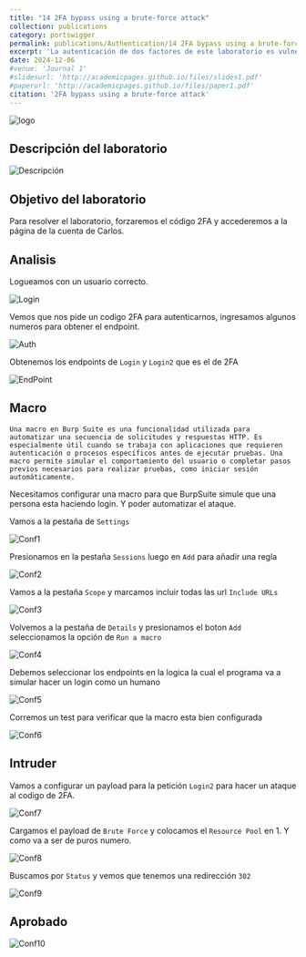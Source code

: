 ```yaml
---
title: "14 2FA bypass using a brute-force attack"
collection: publications
category: portswigger
permalink: publications/Authentication/14 2FA bypass using a brute-force attack
excerpt: 'La autenticación de dos factores de este laboratorio es vulnerable a la fuerza bruta. Ya has obtenido un nombre de usuario y una contraseña válidos, pero no tienes acceso al código de verificación 2FA del usuario. '
date: 2024-12-06
#venue: 'Journal 1'
#slidesurl: 'http://academicpages.github.io/files/slides1.pdf'
#paperurl: 'http://academicpages.github.io/files/paper1.pdf'
citation: '2FA bypass using a brute-force attack'
---
```


![logo]({{site.url}}/images/Authentication/authentication-lab-14/logo.png)

## Descripción del laboratorio

![Descripción]({{site.url}}/images/Authentication/authentication-lab-14/descripcion.png)

## Objetivo del laboratorio

Para resolver el laboratorio, forzaremos el código 2FA y accederemos a la página de la cuenta de Carlos.

## Analisis

Logueamos con un usuario correcto.

![Login]({{site.url}}/images/Authentication/authentication-lab-14/login.png)

Vemos que nos pide un codigo 2FA para autenticarnos, ingresamos algunos numeros para obtener el endpoint.

![Auth]({{site.url}}/images/Authentication/authentication-lab-14/auth.png)

Obtenemos los endpoints de `Login` y `Login2` que es el de 2FA

![EndPoint]({{site.url}}/images/Authentication/authentication-lab-14/endpoints.png)

## Macro

```
Una macro en Burp Suite es una funcionalidad utilizada para automatizar una secuencia de solicitudes y respuestas HTTP. Es especialmente útil cuando se trabaja con aplicaciones que requieren autenticación o procesos específicos antes de ejecutar pruebas. Una macro permite simular el comportamiento del usuario o completar pasos previos necesarios para realizar pruebas, como iniciar sesión automáticamente.
```

Necesitamos configurar una macro para que BurpSuite simule que una persona esta haciendo login. Y poder automatizar el ataque.

Vamos a la pestaña de `Settings`

![Conf1]({{site.url}}/images/Authentication/authentication-lab-14/conf1.png)

Presionamos en la pestaña `Sessions` luego en `Add` para añadir una regla

![Conf2]({{site.url}}/images/Authentication/authentication-lab-14/conf2.png)

Vamos a la pestaña `Scope` y marcamos incluir todas las url `Include URLs`

![Conf3]({{site.url}}/images/Authentication/authentication-lab-14/conf3.png)

Volvemos a la pestaña de `Details` y presionamos el boton `Add` seleccionamos la opción de `Run a macro`

![Conf4]({{site.url}}/images/Authentication/authentication-lab-14/conf4.png)

Debemos seleccionar los endpoints en la logica la cual el programa va a simular hacer un login como un humano

![Conf5]({{site.url}}/images/Authentication/authentication-lab-14/conf5.png)

Corremos un test para verificar que la macro esta bien configurada

![Conf6]({{site.url}}/images/Authentication/authentication-lab-14/conf6.png)

## Intruder

Vamos a configurar un payload para la petición `Login2` para hacer un ataque al codigo de 2FA.

![Conf7]({{site.url}}/images/Authentication/authentication-lab-14/conf7.png)

Cargamos el payload de `Brute Force` y colocamos el `Resource Pool` en 1. Y como va a ser de puros numero.

![Conf8]({{site.url}}/images/Authentication/authentication-lab-14/conf8.png)

Buscamos por `Status` y vemos que tenemos una redirección `302`

![Conf9]({{site.url}}/images/Authentication/authentication-lab-14/conf9.png)

## Aprobado

![Conf10]({{site.url}}/images/Authentication/authentication-lab-14/conf10.png)